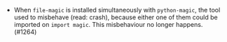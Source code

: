 - When `file-magic` is installed simultaneously with `python-magic`, the tool
  used to misbehave (read: crash), because either one of them could be imported
  on `import magic`. This misbehaviour no longer happens. (#1264)
